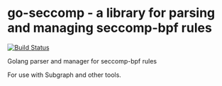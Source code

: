 # go-seccomp - a library for parsing and managing seccomp-bpf rules

[![Build Status](https://travis-ci.org/twtiger/go-seccomp.svg?branch=master)](https://travis-ci.org/twtiger/go-seccomp)

Golang parser and manager for seccomp-bpf rules

For use with Subgraph and other tools.
